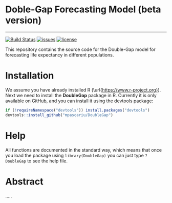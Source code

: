 # Doble-Gap Forecasting Model (beta version)
-----------------------------------
[![Build Status](https://travis-ci.com/mpascariu/DoubleGap.svg?branch=master)](https://travis-ci.com/mpascariu/DoubleGap)
[![issues](https://img.shields.io/github/issues-raw/mpascariu/DoubleGap.svg)]()
[![license](https://img.shields.io/github/license/mpascariu/DoubleGap.svg)]()

This repository contains the source code for the Double-Gap model for forecasting life expectancy in different populations. 

Installation
============

We assume you have already installed R (\url{https://www.r-project.org}). Next we need to install the **DoubleGap** package in R. Currently it is only available on GitHub, and you can install it using the devtools package:

```r
if (!requireNamespace("devtools")) install.packages("devtools")
devtools::install_github("mpascariu/DoubleGap")
```

Help
===============
All functions are documented in the standard way, which means that 
once you load the package using ```library(DoubleGap)```
you can just type ```?DoubleGap``` to see the help file. 


Abstract
========
 .....
